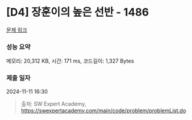 # [D4] 장훈이의 높은 선반 - 1486 

[문제 링크](https://swexpertacademy.com/main/code/problem/problemDetail.do?contestProbId=AV2b7Yf6ABcBBASw) 

### 성능 요약

메모리: 20,312 KB, 시간: 171 ms, 코드길이: 1,327 Bytes

### 제출 일자

2024-11-11 16:30



> 출처: SW Expert Academy, https://swexpertacademy.com/main/code/problem/problemList.do
